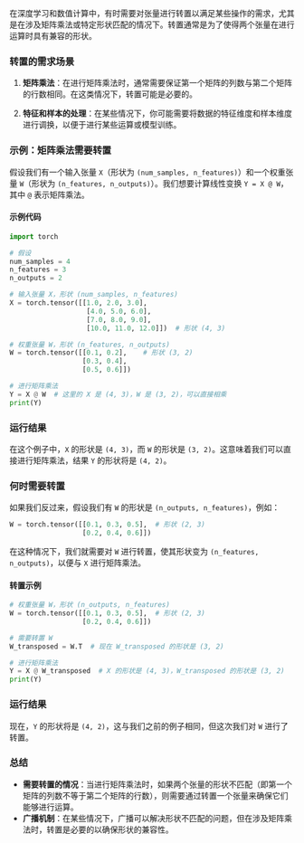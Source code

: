在深度学习和数值计算中，有时需要对张量进行转置以满足某些操作的需求，尤其是在涉及矩阵乘法或特定形状匹配的情况下。转置通常是为了使得两个张量在进行运算时具有兼容的形状。

### 转置的需求场景

1. **矩阵乘法**：在进行矩阵乘法时，通常需要保证第一个矩阵的列数与第二个矩阵的行数相同。在这类情况下，转置可能是必要的。

2. **特征和样本的处理**：在某些情况下，你可能需要将数据的特征维度和样本维度进行调换，以便于进行某些运算或模型训练。

### 示例：矩阵乘法需要转置

假设我们有一个输入张量 `X`（形状为 `(num_samples, n_features)`）和一个权重张量 `W`（形状为 `(n_features, n_outputs)`）。我们想要计算线性变换 `Y = X @ W`，其中 `@` 表示矩阵乘法。

#### 示例代码

```python
import torch

# 假设
num_samples = 4
n_features = 3
n_outputs = 2

# 输入张量 X，形状 (num_samples, n_features)
X = torch.tensor([[1.0, 2.0, 3.0],
                   [4.0, 5.0, 6.0],
                   [7.0, 8.0, 9.0],
                   [10.0, 11.0, 12.0]])  # 形状 (4, 3)

# 权重张量 W，形状 (n_features, n_outputs)
W = torch.tensor([[0.1, 0.2],    # 形状 (3, 2)
                  [0.3, 0.4],
                  [0.5, 0.6]])

# 进行矩阵乘法
Y = X @ W  # 这里的 X 是 (4, 3)，W 是 (3, 2)，可以直接相乘
print(Y)
```

### 运行结果

在这个例子中，`X` 的形状是 `(4, 3)`，而 `W` 的形状是 `(3, 2)`。这意味着我们可以直接进行矩阵乘法，结果 `Y` 的形状将是 `(4, 2)`。

### 何时需要转置

如果我们反过来，假设我们有 `W` 的形状是 `(n_outputs, n_features)`，例如：

```python
W = torch.tensor([[0.1, 0.3, 0.5],  # 形状 (2, 3)
                  [0.2, 0.4, 0.6]])
```

在这种情况下，我们就需要对 `W` 进行转置，使其形状变为 `(n_features, n_outputs)`，以便与 `X` 进行矩阵乘法。

#### 转置示例

```python
# 权重张量 W，形状 (n_outputs, n_features)
W = torch.tensor([[0.1, 0.3, 0.5],  # 形状 (2, 3)
                  [0.2, 0.4, 0.6]])

# 需要转置 W
W_transposed = W.T  # 现在 W_transposed 的形状是 (3, 2)

# 进行矩阵乘法
Y = X @ W_transposed  # X 的形状是 (4, 3)，W_transposed 的形状是 (3, 2)
print(Y)
```

### 运行结果

现在，`Y` 的形状将是 `(4, 2)`，这与我们之前的例子相同，但这次我们对 `W` 进行了转置。

### 总结

- **需要转置的情况**：当进行矩阵乘法时，如果两个张量的形状不匹配（即第一个矩阵的列数不等于第二个矩阵的行数），则需要通过转置一个张量来确保它们能够进行运算。
- **广播机制**：在某些情况下，广播可以解决形状不匹配的问题，但在涉及矩阵乘法时，转置是必要的以确保形状的兼容性。